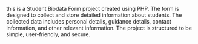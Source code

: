  this is a Student Biodata Form project created using PHP. The form is designed to collect and store detailed information about students. The collected data includes personal details, guidance details, contact information, and other relevant information. The project is structured to be simple, user-friendly, and secure.
